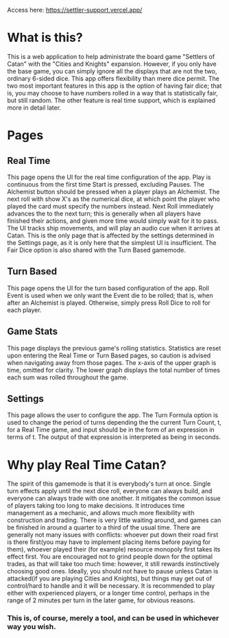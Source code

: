 Access here: https://settler-support.vercel.app/
# What is this?
This is a web application to help administrate the board game "Settlers of Catan" with the "Cities and Knights" expansion. However, if you only have the base game, you can simply ignore all the displays that are not the two, ordinary 6-sided dice. This app offers flexibility than mere dice permit. The two most important features in this app is the option of having fair dice; that is, you may choose to have numbers rolled in a way that is statistically fair, but still random. The other feature is real time support, which is explained more in detail later.
# Pages
## Real Time
This page opens the UI for the real time configuration of the app. Play is continuous from the first time Start is pressed, excluding Pauses. The Alchemist button should be pressed when a player plays an Alchemist. The next roll with show X's as the numerical dice, at which point the player who played the card must specify the numbers instead. Next Roll immediately advances the to the next turn; this is generally when all players have finished their actions, and given more time would simply wait for it to pass. The UI tracks ship movements, and will play an audio cue when it arrives at Catan. This is the only page that is affected by the settings determined in the Settings page, as it is only here that the simplest UI is insufficient. The Fair Dice option is also shared with the Turn Based gamemode.
## Turn Based
This page opens the UI for the turn based configuration of the app. Roll Event is used when we only want the Event die to be rolled; that is, when after an Alchemist is played. Otherwise, simply press Roll Dice to roll for each player.
## Game Stats
This page displays the previous game's rolling statistics. Statistics are reset upon entering the Real Time or Turn Based pages, so caution is advised when navigating away from those pages. The x-axis of the upper graph is time, omitted for clarity. The lower graph displays the total number of times each sum was rolled throughout the game.
## Settings
This page allows the user to configure the app. The Turn Formula option is used to change the period of turns depending the the current Turn Count, t, for a Real Time game, and input should be in the form of an expression in terms of t. The output of that expression is interpreted as being in seconds.
# Why play Real Time Catan?
The spirit of this gamemode is that it is everybody's turn at once. Single turn effects apply until the next dice roll, everyone can always build, and everyone can always trade with one another. It mitigates the common issue of players taking too long to make decisions. It introduces time management as a mechanic, and allows much more flexibility with construction and trading. There is very little waiting around, and games can be finished in around a quarter to a third of the usual time. There are generally not many issues with conflicts: whoever put down their road first is there first(you may have to implement placing items before paying for them), whoever played their (for example) resource monopoly first takes its effect first. You are encouraged not to grind people down for the optimal trades, as that will take too much time: however, it still rewards instinctively choosing good ones. Ideally, you should not have to pause unless Catan is attacked(if you are playing Cities and Knights), but things may get out of control/hard to handle and it will be necessary. It is recommended to play either with experienced players, or a longer time control, perhaps in the range of 2 minutes per turn in the later game, for obvious reasons.

### This is, of course, merely a tool, and can be used in whichever way you wish.